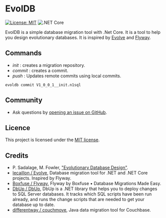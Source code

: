 # EvolDB

[![License: MIT](https://img.shields.io/badge/License-MIT-green.svg)](https://github.com/Monbsoft/EvolDB/blob/master/LICENSE)
![.NET Core](https://github.com/Monbsoft/EvolDB/workflows/.NET%20Core/badge.svg)

EvolDB is a simple database migration tool with .Net Core. It is a tool to help you design evolutionary databases. It is inspired by [Evolve](https://github.com/lecaillon/Evolve) and [Flyway](https://flywaydb.org/).

## Commands

- _init_ : creates a migration repository.
- _commit_ : creates a commit.
- _push_ : Updates remote commits using local commits.

```
evoldb commit V1_0_0_1__init.n1sql
```

## Community

- Ask questions by [opening an issue on GitHub](https://github.com/Monbsoft/EvolDB/issues).

## Licence

This project is licensed under the [MIT license](https://github.com/dotnet/orleans/blob/master/LICENSE).

## Credits

- P. Sadalage, M. Fowler, ["Evolutionary Database Design"](https://www.martinfowler.com/articles/evodb.html#YouDontNeedAnArmyOfDbas).
- [lecaillon / Evolve](https://github.com/lecaillon/Evolve), Database migration tool for .NET and .NET Core projects. Inspired by Flyway.
- [Boxfuse / Flyway](https://flywaydb.org/), Flyway by Boxfuse • Database Migrations Made Easy.
- [DbUp / DbUp](https://github.com/DbUp/DbUp), DbUp is a .NET library that helps you to deploy changes to SQL Server databases. It tracks which SQL scripts have been run already, and runs the change scripts that are needed to get your database up to date.
- [ differentway / couchmove](https://github.com/differentway/couchmove), Java data migration tool for Couchbase.
